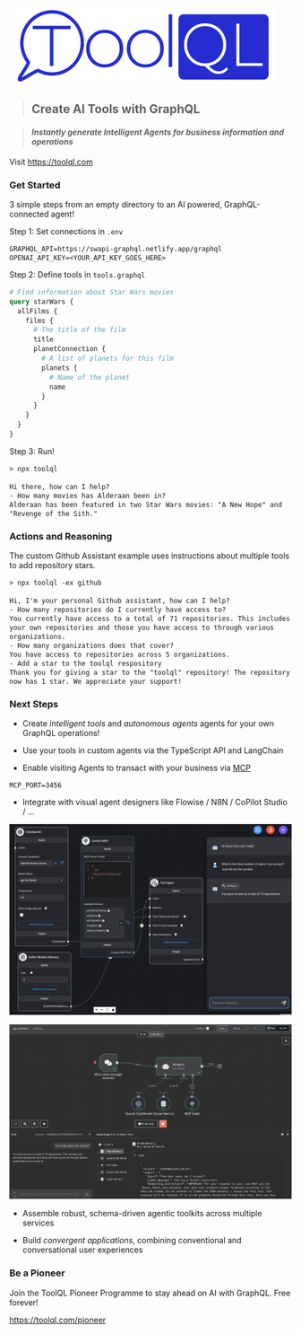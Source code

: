 ![Logo](./res/toolql-logo.png)



> ## Create AI Tools with GraphQL

> #### *Instantly generate Intelligent Agents for business information and operations*

Visit https://toolql.com


### Get Started

3 simple steps from an empty directory to an AI powered, GraphQL-connected agent!

Step 1: Set connections in `.env`

```properties
GRAPHQL_API=https://swapi-graphql.netlify.app/graphql
OPENAI_API_KEY=<YOUR_API_KEY_GOES_HERE>
```

Step 2: Define tools in `tools.graphql`

```graphql
# Find information about Star Wars movies
query starWars {
  allFilms {
    films {
      # The title of the film
      title
      planetConnection {
        # A list of planets for this film
        planets {
          # Name of the planet
          name
        }
      }
    }
  }
}
```

Step 3: Run!

```
> npx toolql

Hi there, how can I help?
- How many movies has Alderaan been in?
Alderaan has been featured in two Star Wars movies: "A New Hope" and "Revenge of the Sith."

```


### Actions and Reasoning

The custom Github Assistant example uses instructions about multiple tools to add repository stars.

```
> npx toolql -ex github

Hi, I'm your personal Github assistant, how can I help?
- How many repositories do I currently have access to?
You currently have access to a total of 71 repositories. This includes your own repositories and those you have access to through various organizations.
- How many organizations does that cover?
You have access to repositories across 5 organizations.
- Add a star to the toolql respository
Thank you for giving a star to the "toolql" repository! The repository now has 1 star. We appreciate your support!
```


### Next Steps

* Create *intelligent tools* and *autonomous agents* agents for your own GraphQL operations!

* Use your tools in custom agents via the TypeScript API and LangChain

* Enable visiting Agents to transact with your business via [MCP](https://docs.anthropic.com/en/docs/agents-and-tools/mcp)

```properties
MCP_PORT=3456
```

* Integrate with visual agent designers like Flowise / N8N / CoPilot Studio / ...

![Flowise](res/flowise.png)

![N8N](res/n8n.png)

* Assemble robust, schema-driven agentic toolkits across multiple services

* Build *convergent applications*, combining conventional and conversational user experiences



### Be a Pioneer

Join the ToolQL Pioneer Programme to stay ahead on AI with GraphQL. Free forever!

https://toolql.com/pioneer
